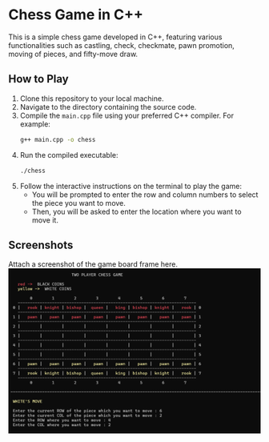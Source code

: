 # Chess Game in C++

This is a simple chess game developed in C++, featuring various functionalities such as castling, check, checkmate, pawn promotion, moving of pieces, and fifty-move draw.

## How to Play

1. Clone this repository to your local machine.
2. Navigate to the directory containing the source code.
3. Compile the `main.cpp` file using your preferred C++ compiler. For example:
    ```bash
    g++ main.cpp -o chess
    ```
4. Run the compiled executable:
    ```bash
    ./chess
    ```
5. Follow the interactive instructions on the terminal to play the game:
    - You will be prompted to enter the row and column numbers to select the piece you want to move.
    - Then, you will be asked to enter the location where you want to move it.

## Screenshots

Attach a screenshot of the game board frame here.
<img src = "https://github.com/srajan-kush/chess/blob/main/screenshots/board.png"></img>
